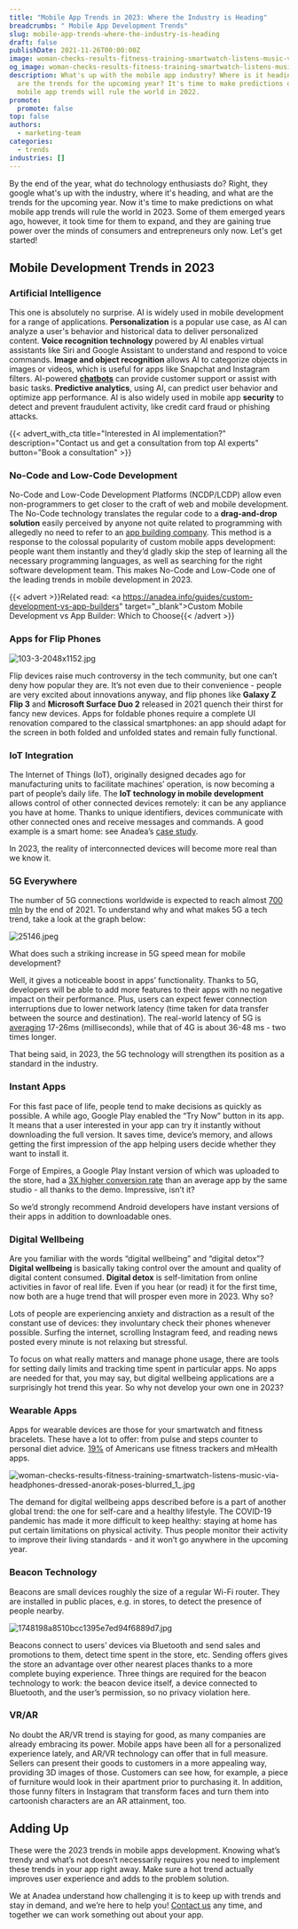 ```yaml
---
title: "Mobile App Trends in 2023: Where the Industry is Heading"
breadcrumbs: " Mobile App Development Trends"
slug: mobile-app-trends-where-the-industry-is-heading
draft: false
publishDate: 2021-11-26T00:00:00Z
image: woman-checks-results-fitness-training-smartwatch-listens-music-via-headphones-dressed-anorak-poses-blurred_1_.jpg
og_image: woman-checks-results-fitness-training-smartwatch-listens-music-via-headphones-dressed-anorak-poses-blurred_1_.jpg
description: What's up with the mobile app industry? Where is it heading? What
  are the trends for the upcoming year? It's time to make predictions on what
  mobile app trends will rule the world in 2022.
promote:
  promote: false
top: false
authors:
  - marketing-team
categories:
  - trends
industries: []
---
```

By the end of the year, what do technology enthusiasts do? Right, they google what's up with the industry, where it's heading, and what are the trends for the upcoming year. Now it's time to make predictions on what mobile app trends will rule the world in 2023. Some of them emerged years ago, however, it took time for them to expand, and they are gaining true power over the minds of consumers and entrepreneurs only now. Let's get started!

## Mobile Development Trends in 2023

### Artificial Intelligence
This one is absolutely no surprise. AI is widely used in mobile development for a range of applications. __Personalization__ is a popular use case, as AI can analyze a user's behavior and historical data to deliver personalized content. __Voice recognition technology__ powered by AI enables virtual assistants like Siri and Google Assistant to understand and respond to voice commands. __Image and object recognition__ allows AI to categorize objects in images or videos, which is useful for apps like Snapchat and Instagram filters. AI-powered __<a href="https://anadea.info/blog/what-is-a-chatbot-and-how-to-use-it-for-business" target="_blank">chatbots</a>__ can provide customer support or assist with basic tasks. __Predictive analytics__, using AI, can predict user behavior and optimize app performance. AI is also widely used in mobile app __security__ to detect and prevent fraudulent activity, like credit card fraud or phishing attacks.

{{< advert_with_cta title="Interested in AI implementation?" description="Contact us and get a consultation from top AI experts" button="Book a consultation" >}}

### No-Code and Low-Code Development
No-Code and Low-Code Development Platforms (NCDP/LCDP) allow even non-programmers to get closer to the craft of web and mobile development. The No-Code technology translates the regular code to a __drag-and-drop solution__ easily perceived by anyone not quite related to programming with allegedly no need to refer to an <a href="https://anadea.info/services/mobile-development" target="_blank">app building company</a>. This method is a response to the colossal popularity of custom mobile apps development: people want them instantly and they’d gladly skip the step of learning all the necessary programming languages, as well as searching for the right software development team. This makes No-Code and Low-Code one of the leading trends in mobile development in 2023.

{{< advert >}}Related read: <a https://anadea.info/guides/custom-development-vs-app-builders" target="_blank">Custom Mobile Development vs App Builder: Which to Choose</a>{{< /advert >}}

### Apps for Flip Phones

![103-3-2048x1152.jpg](103-3-2048x1152.jpg)

Flip devices raise much controversy in the tech community, but one can’t deny how popular they are. It’s not even due to their convenience - people are very excited about innovations anyway, and flip phones like __Galaxy Z Flip 3__ and __Microsoft Surface Duo 2__ released in 2021 quench their thirst for fancy new devices. Apps for foldable phones require a complete UI renovation compared to the classical smartphones: an app should adapt for the screen in both folded and unfolded states and remain fully functional.

### IoT Integration
The Internet of Things (IoT), originally designed decades ago for manufacturing units to facilitate machines’ operation, is now becoming a part of people’s daily life. The __IoT technology in mobile development__ allows control of other connected devices remotely: it can be any appliance you have at home. Thanks to unique identifiers, devices communicate with other connected ones and receive messages and commands. A good example is a smart home: see Anadea’s [case study](https://anadea.info/projects/home-automation).

In 2023, the reality of interconnected devices will become more real than we know it.

### 5G Everywhere
The number of 5G connections worldwide is expected to reach almost <a href="https://www.globenewswire.com/news-release/2021/09/22/2301608/0/en/Global-5G-Connections-Are-Growing-Rapidly.html" rel="nofollow" target="_blank">700 mln</a> by the end of 2021. To understand why and what makes 5G a tech trend, take a look at the graph below:

![25146.jpeg](25146.jpeg)

What does such a striking increase in 5G speed mean for mobile development?

Well, it gives a noticeable boost in apps’ functionality. Thanks to 5G, developers will be able to add more features to their apps with no negative impact on their performance. Plus, users can expect fewer connection interruptions due to lower network latency (time taken for data transfer between the source and destination). The real-world latency of 5G is <a href="https://5g.co.uk/guides/4g-versus-5g-what-will-the-next-generation-bring/" rel="nofollow" target="_blank">averaging</a> 17-26ms (milliseconds), while that of 4G is about 36-48 ms - two times longer.

That being said, in 2023, the 5G technology will strengthen its position as a standard in the industry.

### Instant Apps
For this fast pace of life, people tend to make decisions as quickly as possible. A while ago, Google Play enabled the “Try Now” button in its app. It means that a user interested in your app can try it instantly without downloading the full version. It saves time, device’s memory, and allows getting the first impression of the app helping users decide whether they want to install it.

Forge of Empires, a Google Play Instant version of which was uploaded to the store, had a <a href="https://www.thinkwithgoogle.com/intl/en-cee/marketing-strategies/app-and-mobile/innogames-attracts-new-players-and-boosts-conversions-google-play-instant/" rel="nofollow" target="_blank">3X higher conversion rate</a> than an average app by the same studio - all thanks to the demo. Impressive, isn’t it?

So we’d strongly recommend Android developers have instant versions of their apps in addition to downloadable ones.

### Digital Wellbeing
Are you familiar with the words “digital wellbeing” and “digital detox”? __Digital wellbeing__ is basically taking control over the amount and quality of digital content consumed. __Digital detox__ is self-limitation from online activities in favor of real life. Even if you hear (or read) it for the first time, now both are a huge trend that will prosper even more in 2023. Why so?

Lots of people are experiencing anxiety and distraction as a result of the constant use of devices: they involuntary check their phones whenever possible. Surfing the internet, scrolling Instagram feed, and reading news posted every minute is not relaxing but stressful.

To focus on what really matters and manage phone usage, there are tools for setting daily limits and tracking time spent in particular apps. No apps are needed for that, you may say, but digital wellbeing applications are a surprisingly hot trend this year. So why not develop your own one in 2023?

### Wearable Apps
Apps for wearable devices are those for your smartwatch and fitness bracelets. These have a lot to offer: from pulse and steps counter to personal diet advice. <a href="https://mercomcapital.com/90-americans-wearable-mhealth-apps/" rel="nofollow" target="_blank">19%</a> of Americans use fitness trackers and mHealth apps.

![woman-checks-results-fitness-training-smartwatch-listens-music-via-headphones-dressed-anorak-poses-blurred_1_.jpg](woman-checks-results-fitness-training-smartwatch-listens-music-via-headphones-dressed-anorak-poses-blurred_1_.jpg)

The demand for digital wellbeing apps described before is a part of another global trend: the one for self-care and a healthy lifestyle. The COVID-19 pandemic has made it more difficult to keep healthy: staying at home has put certain limitations on physical activity. Thus people monitor their activity to improve their living standards - and it won’t go anywhere in the upcoming year.

### Beacon Technology
Beacons are small devices roughly the size of a regular Wi-Fi router. They are installed in public places, e.g. in stores, to detect the presence of people nearby.

![1748198a8510bcc1395e7ed94f6889d7.jpg](1748198a8510bcc1395e7ed94f6889d7.jpg)

Beacons connect to users’ devices via Bluetooth and send sales and promotions to them, detect time spent in the store, etc. Sending offers gives the store an advantage over other nearest places thanks to a more complete buying experience. Three things are required for the beacon technology to work: the beacon device itself, a device connected to Bluetooth, and the user’s permission, so no privacy violation here.

### VR/AR
No doubt the AR/VR trend is staying for good, as many companies are already embracing its power. Mobile apps have been all for a personalized experience lately, and AR/VR technology can offer that in full measure. Sellers can present their goods to customers in a more appealing way, providing 3D images of those. Customers can see how, for example, a piece of furniture would look in their apartment prior to purchasing it. In addition, those funny filters in Instagram that transform faces and turn them into cartoonish characters are an AR attainment, too.

## Adding Up
These were the 2023 trends in mobile apps development. Knowing what’s trendy and what’s not doesn’t necessarily requires you need to implement these trends in your app right away. Make sure a hot trend actually improves user experience and adds to the problem solution.

We at Anadea understand how challenging it is to keep up with trends and stay in demand, and we’re here to help you! [Contact us](https://anadea.info/contacts) any time, and together we can work something out about your app.
